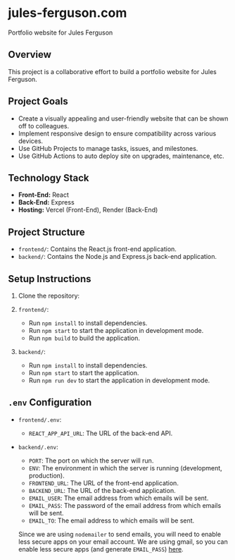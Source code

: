 # jules-ferguson.com
Portfolio website for Jules Ferguson

## Overview
This project is a collaborative effort to build a portfolio website for Jules Ferguson.

## Project Goals
- Create a visually appealing and user-friendly website that can be shown off to colleagues.
- Implement responsive design to ensure compatibility across various devices.
- Use GitHub Projects to manage tasks, issues, and milestones.
- Use GitHub Actions to auto deploy site on upgrades, maintenance, etc.

## Technology Stack
- **Front-End:** React
- **Back-End:** Express
- **Hosting:** Vercel (Front-End), Render (Back-End)

## Project Structure
- `frontend/`: Contains the React.js front-end application.
- `backend/`: Contains the Node.js and Express.js back-end application.

## Setup Instructions
1. Clone the repository:
2. `frontend/`:
    - Run `npm install` to install dependencies.
    - Run `npm start` to start the application in development mode.
    - Run `npm build` to build the application.

3. `backend/`:
    - Run `npm install` to install dependencies.
    - Run `npm start` to start the application.
    - Run `npm run dev` to start the application in development mode.

## `.env` Configuration
- `frontend/.env`:
    - `REACT_APP_API_URL`: The URL of the back-end API.
- `backend/.env`:
   - `PORT`: The port on which the server will run.
   - `ENV`: The environment in which the server is running (development, production).
   - `FRONTEND_URL`: The URL of the front-end application.
   - `BACKEND_URL`: The URL of the back-end application.
   - `EMAIL_USER`: The email address from which emails will be sent.
   - `EMAIL_PASS`: The password of the email address from which emails will be sent.
   - `EMAIL_TO`: The email address to which emails will be sent.

   Since we are using `nodemailer` to send emails, you will need to enable less secure apps on your email account.
   We are using gmail, so you can enable less secure apps (and generate `EMAIL_PASS`) [here](https://myaccount.google.com/lesssecureapps).
